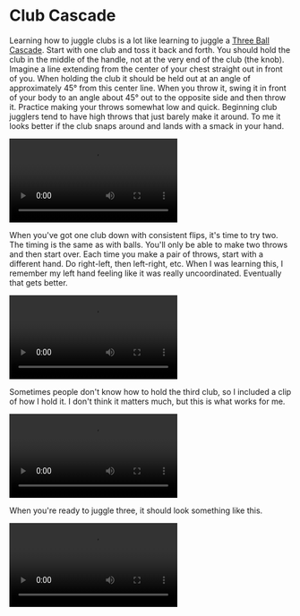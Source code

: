 # Club Cascade
Learning how to juggle clubs is a lot like learning to juggle a [Three Ball Cascade](cascade). Start with one club and toss it back and forth. You should hold the club in the middle of the handle, not at the very end of the club (the knob). Imagine a line extending from the center of your chest straight out in front of you. When holding the club it should be held out at an angle of approximately 45° from this center line. When you throw it, swing it in front of your body to an angle about 45° out to the opposite side and then throw it. Practice making your throws somewhat low and quick. Beginning club jugglers tend to have high throws that just barely make it around. To me it looks better if the club snaps around and lands with a smack in your hand.

![OneClub](/videos/mp4/oneclub.mp4)

When you've got one club down with consistent flips, it's time to try two. The timing is the same as with balls. You'll only be able to make two throws and then start over. Each time you make a pair of throws, start with a different hand. Do right-left, then left-right, etc. When I was learning this, I remember my left hand feeling like it was really uncoordinated. Eventually that gets better.

![TwoClubs](/videos/mp4/twoclubs.mp4)

Sometimes people don't know how to hold the third club, so I included a clip of how I hold it. I don't think it matters much, but this is what works for me.

![HoldingTwoClubs](/videos/mp4/holdingtwoclubs.mp4)

When you're ready to juggle three, it should look something like this.

![ClubCascade](/videos/mp4/clubcascade.mp4)

